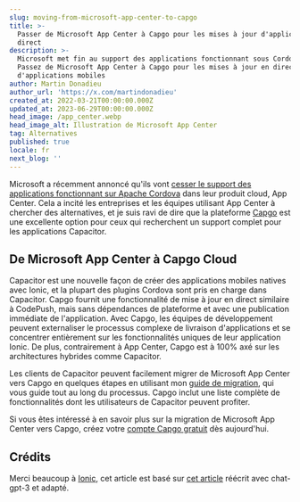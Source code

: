 ```yaml
---
slug: moving-from-microsoft-app-center-to-capgo
title: >-
  Passer de Microsoft App Center à Capgo pour les mises à jour d'applications en
  direct
description: >-
  Microsoft met fin au support des applications fonctionnant sous Cordova.
  Passez de Microsoft App Center à Capgo pour les mises à jour en direct
  d'applications mobiles
author: Martin Donadieu
author_url: 'https://x.com/martindonadieu'
created_at: 2022-03-21T00:00:00.000Z
updated_at: 2023-06-29T00:00:00.000Z
head_image: /app_center.webp
head_image_alt: Illustration de Microsoft App Center
tag: Alternatives
published: true
locale: fr
next_blog: ''
---
```


Microsoft a récemment annoncé qu'ils vont [cesser le support des applications fonctionnant sur Apache Cordova](https://devblogsmicrosoftcom/appcenter/announcing-apache-cordova-retirement/) dans leur produit cloud, App Center. Cela a incité les entreprises et les équipes utilisant App Center à chercher des alternatives, et je suis ravi de dire que la plateforme [Capgo](https://capgoapp/) est une excellente option pour ceux qui recherchent un support complet pour les applications Capacitor.

## De Microsoft App Center à Capgo Cloud

Capacitor est une nouvelle façon de créer des applications mobiles natives avec Ionic, et la plupart des plugins Cordova sont pris en charge dans Capacitor. Capgo fournit une fonctionnalité de mise à jour en direct similaire à CodePush, mais sans dépendances de plateforme et avec une publication immédiate de l'application. Avec Capgo, les équipes de développement peuvent externaliser le processus complexe de livraison d'applications et se concentrer entièrement sur les fonctionnalités uniques de leur application Ionic. De plus, contrairement à App Center, Capgo est à 100% axé sur les architectures hybrides comme Capacitor.

Les clients de Capacitor peuvent facilement migrer de Microsoft App Center vers Capgo en quelques étapes en utilisant mon [guide de migration](https://capgoapp/blog/appcenter-migration/), qui vous guide tout au long du processus. Capgo inclut une liste complète de fonctionnalités dont les utilisateurs de Capacitor peuvent profiter.

Si vous êtes intéressé à en savoir plus sur la migration de Microsoft App Center vers Capgo, créez votre [compte Capgo gratuit](/register/) dès aujourd'hui.

## Crédits

Merci beaucoup à [Ionic](https://ioniccom/), cet article est basé sur [cet article](https://ionicio/blog/moving-from-microsoft-app-center-to-ionic-appflow/) réécrit avec chat-gpt-3 et adapté.
